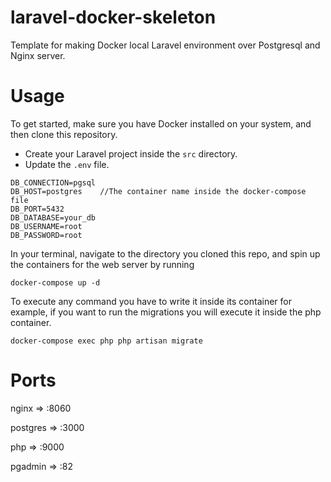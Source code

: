 # laravel-docker-skeleton
Template for making Docker local Laravel environment over Postgresql and Nginx server.

# Usage
To get started, make sure you have Docker installed on your system, and then clone this repository.

- Create your Laravel project inside the `src` directory.
- Update the `.env` file.
```
DB_CONNECTION=pgsql
DB_HOST=postgres    //The container name inside the docker-compose file
DB_PORT=5432
DB_DATABASE=your_db
DB_USERNAME=root
DB_PASSWORD=root
```
In your terminal, navigate to the directory you cloned this repo, and spin up the containers for the web server by running 

```
docker-compose up -d
```

To execute any command you have to write it inside its container 
for example, if you want to run the migrations you will execute it inside the php container.
```
docker-compose exec php php artisan migrate
```

# Ports
nginx      => :8060

postgres   => :3000

php        => :9000

pgadmin    => :82

